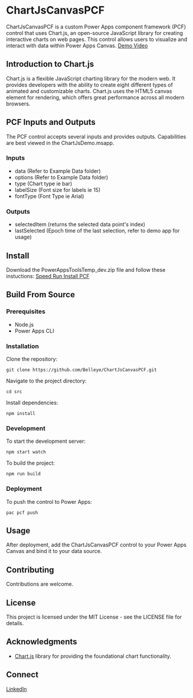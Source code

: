 # ChartJsCanvasPCF
ChartJsCanvasPCF is a custom Power Apps component framework (PCF) control that uses Chart.js, an open-source JavaScript library for creating interactive charts on web pages. This control allows users to visualize and interact with data within Power Apps Canvas. [Demo Video](https://youtu.be/Dom_B1EDjB4)

## Introduction to Chart.js
Chart.js is a flexible JavaScript charting library for the modern web. It provides developers with the ability to create eight different types of animated and customizable charts. Chart.js uses the HTML5 canvas element for rendering, which offers great performance across all modern browsers.

## PCF Inputs and Outputs
The PCF control accepts several inputs and provides outputs. Capabilities are best viewed in the ChartJsDemo.msapp.
### Inputs

- data (Refer to Example Data folder)
- options (Refer to Example Data folder)
- type (Chart type ie bar)
- labelSize (Font size for labels ie 15)
- fontType (Font Type ie Arial)

### Outputs

- selectedItem (returns the selected data point's index)
- lastSelected (Epoch time of the last selection, refer to demo app for usage)
## Install
Download the PowerAppsToolsTemp_dev.zip file and follow these instuctions:  [Speed Run Install PCF](https://youtu.be/s5nrKmNX5JI)
## Build From Source
### Prerequisites
- Node.js
- Power Apps CLI
### Installation
Clone the repository:
```
git clone https://github.com/Belleye/ChartJsCanvasPCF.git
```
Navigate to the project directory:
```
cd src
```

Install dependencies:
```
npm install
```
### Development
To start the development server:
```
npm start watch
```
To build the project:
```
npm run build
```
### Deployment
To push the control to Power Apps:
```
pac pcf push
```
## Usage
After deployment, add the ChartJsCanvasPCF control to your Power Apps Canvas and bind it to your data source.

## Contributing
Contributions are welcome. 

## License
This project is licensed under the MIT License - see the LICENSE file for details.

## Acknowledgments
- [Chart.js](https://www.chartjs.org/docs/latest/) library for providing the foundational chart functionality.
## Connect 
[LinkedIn](www.linkedin.com/in/stephen-belli-7a9300a5)
